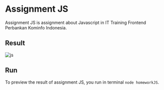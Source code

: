 # Assignment JS

Assignment JS is assignment about Javascript in IT Training Frontend Perbankan Kominfo Indonesia.

## Result

![js](https://user-images.githubusercontent.com/71351196/130908476-c4cde0d4-32ab-4c4c-8e20-3b6e8f6b17f4.jpg)

## Run

To preview the result of assignment JS, you run in terminal `node homeworkJS`.